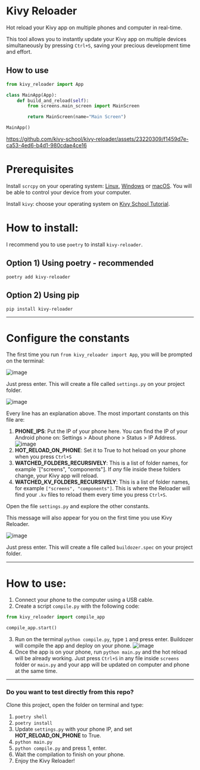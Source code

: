 # Kivy Reloader

Hot reload your Kivy app on multiple phones and computer in real-time.

This tool allows you to instantly update your Kivy app on multiple devices simultaneously by pressing `Ctrl+S`, saving your precious development time and effort.

## How to use

```python
from kivy_reloader import App

class MainApp(App):
    def build_and_reload(self):
        from screens.main_screen import MainScreen

        return MainScreen(name="Main Screen")

MainApp()
```

https://github.com/kivy-school/kivy-reloader/assets/23220309/f1459d7e-ca53-4ed6-b4d1-980cdae4ce16

# Prerequisites

Install `scrcpy` on your operating system: [Linux](https://github.com/Genymobile/scrcpy/blob/master/doc/linux.md), [Windows](https://github.com/Genymobile/scrcpy/blob/master/doc/windows.md) or [macOS](https://github.com/Genymobile/scrcpy/blob/master/doc/macos.md). You will be able to control your device from your computer.

Install `kivy`: choose your operating system on [Kivy School Tutorial](https://kivyschool.com/installation/).

# How to install:

I recommend you to use `poetry` to install `kivy-reloader`.

## Option 1) Using poetry - recommended

`poetry add kivy-reloader`

## Option 2) Using pip

`pip install kivy-reloader`

---

# Configure the constants

The first time you run `from kivy_reloader import App`, you will be prompted on the terminal:

![image](https://github.com/kivy-school/kivy-reloader/assets/23220309/bf414b93-c5e5-421f-bba6-4a08b7bf7ccb)

Just press enter. This will create a file called `settings.py` on your project folder.

![image](https://github.com/kivy-school/kivy-reloader/assets/23220309/adad51b4-c005-448f-a1b6-930abea2e0e5)

Every line has an explanation above. The most important constants on this file are:

1. **PHONE_IPS**: Put the IP of your phone here. You can find the IP of your Android phone on: Settings > About phone > Status > IP Address.
   ![image](https://github.com/kivy-school/kivy-reloader/assets/23220309/afd354fc-1894-4d99-b09d-8ef11ab4d763)
2. **HOT_RELOAD_ON_PHONE**: Set it to True to hot heload on your phone when you press `Ctrl+S`
3. **WATCHED_FOLDERS_RECURSIVELY**: This is a list of folder names, for example `["screens", "components"]. If _any_ file inside these folders change, your Kivy app will reload.
4. **WATCHED_KV_FOLDERS_RECURSIVELY**: This is a list of folder names, for example `["screens", "components"]`. This is where the Reloader will find your `.kv` files to reload them every time you press `Ctrl+S`.

Open the file `settings.py` and explore the other constants.

This message will also appear for you on the first time you use Kivy Reloader.

![image](https://github.com/kivy-school/kivy-reloader/assets/23220309/eda33c70-b75e-4e5d-a1d2-a69925c3cabc)

Just press enter. This will create a file called `buildozer.spec` on your project folder.

---

# How to use:

1. Connect your phone to the computer using a USB cable.
2. Create a script `compile.py` with the following code:

```python
from kivy_reloader import compile_app

compile_app.start()
```

3. Run on the terminal `python compile.py`, type `1` and press enter. Buildozer will compile the app and deploy on your phone.
   ![image](https://github.com/kivy-school/kivy-reloader/assets/23220309/81f6689e-e8bb-4fe5-a91c-dd88f187616f)
4. Once the app is on your phone, run `python main.py` and the hot reload will be already working. Just press `Ctrl+S` in any file inside `screens` folder or `main.py` and your app will be updated on computer and phone at the same time.

---

### Do you want to test directly from this repo?

Clone this project, open the folder on terminal and type:

1. `poetry shell`
2. `poetry install`
3. Update `settings.py` with your phone IP, and set **HOT_RELOAD_ON_PHONE** to True.
4. `python main.py`
5. `python compile.py` and press 1, enter.
6. Wait the compilation to finish on your phone.
7. Enjoy the Kivy Reloader!

